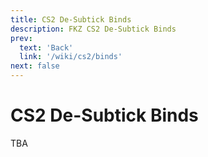 ```yaml
---
title: CS2 De-Subtick Binds
description: FKZ CS2 De-Subtick Binds
prev: 
  text: 'Back'
  link: '/wiki/cs2/binds'
next: false
---
```


# CS2 De-Subtick Binds

TBA
